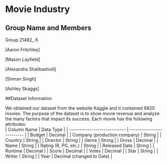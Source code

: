 # Movie Industry

## Group Name and Members

Group 21482_ 6

[Aaron Fritchley]

[Mason Layfield]

[Alexandra Shalikashvili]

[Simran Singh]

[Ashley Skaggs]

##Dataset Information 

We obtained our dataset from the website Kaggle and it contained 6820 movies. The purpose of the dataset is to show movie revenue and analyze the many factors that impact its success. Each movie has the following attributes: <br />
| Column Name                  | Data Type                 |
| ---------------------------- | ------------------------- |
| Budget                       | Decimal                   |
| Company (production company) | String                    |
| Country                      | String                    |
| Director                     | String                    |
| Genre                        | String                    |
| Gross                        | Decimal                   |
| Name                         | String                    |
| Rating (R, PG, etc.)         | String                    |
| Released Date                | String                    |
| Runtime                      | Decimal                   |
| Score                        | Decimal                   |
| Votes                        | Decimal                   |
| Star                         | String                    |
| Writer                       | String                    |
| Year                         | Decimal (changed to Date) |

